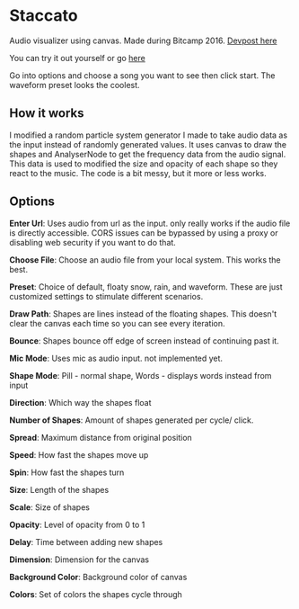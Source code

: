 # Staccato
Audio visualizer using canvas. Made during Bitcamp 2016. [Devpost here](http://devpost.com/software/staccato)

You can try it out yourself or go [here](https://codepen.io/abbott/full/jqZPEb/)

Go into options and choose a song you want to see then click start. The waveform preset looks the coolest.

## How it works
I modified a random particle system generator I made to take audio data as the input instead of randomly generated values. It uses canvas to draw the shapes and AnalyserNode to get the frequency data from the audio signal. This data is used to modified the size and opacity of each shape so they react to the music. The code is a bit messy, but it more or less works.

## Options
**Enter Url**: Uses audio from url as the input. only really works if the audio file is directly accessible. CORS issues can be bypassed by using a proxy or disabling web security if you want to do that.

**Choose File**: Choose an audio file from your local system. This works the best.

**Preset**: Choice of default, floaty snow, rain, and waveform. These are just customized settings to stimulate different scenarios.

**Draw Path**: Shapes are lines instead of the floating shapes. This doesn't clear the canvas each time so you can see every iteration.

**Bounce**: Shapes bounce off edge of screen instead of continuing past it.

**Mic Mode**: Uses mic as audio input. not implemented yet.

**Shape Mode**: Pill - normal shape, Words - displays words instead from input

**Direction**: Which way the shapes float

**Number of Shapes**: Amount of shapes generated per cycle/ click.

**Spread**: Maximum distance from original position

**Speed**: How fast the shapes move up

**Spin**: How fast the shapes turn

**Size**: Length of the shapes

**Scale**: Size of shapes

**Opacity**: Level of opacity from 0 to 1

**Delay**: Time between adding new shapes

**Dimension**: Dimension for the canvas

**Background Color**: Background color of canvas

**Colors**: Set of colors the shapes cycle through
